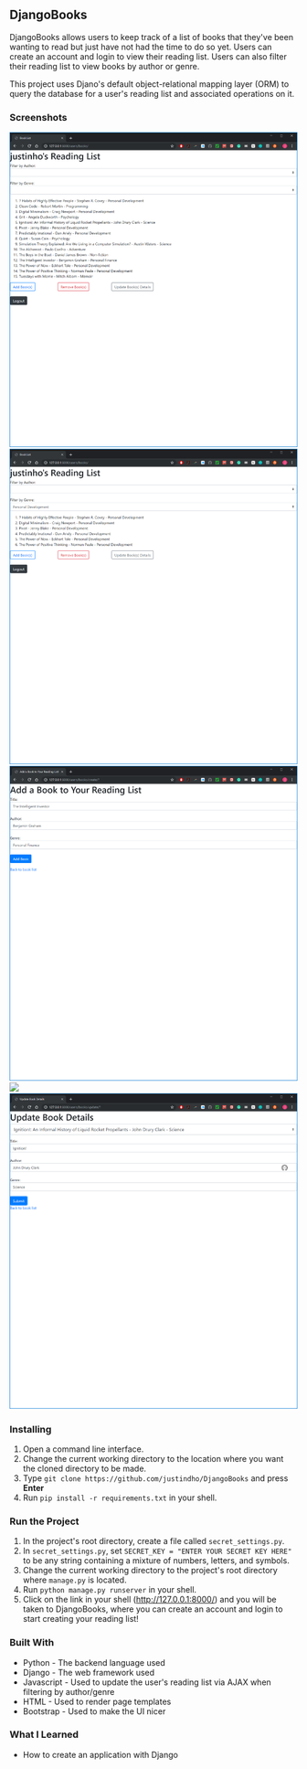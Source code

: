 ## DjangoBooks
DjangoBooks allows users to keep track of a list of books that they've been wanting to read but just have not had the time to do so yet. Users can create an account and login to view their reading list. Users can also filter their reading list to view books by author or genre. 

This project uses Djano's default object-relational mapping layer (ORM) to query the database for a user's reading list and associated operations on it.

### Screenshots
![](/images/booklist.png)
![](/images/booklist_filtered.png)
![](/images/add_book.png)
![](/images/remove_books.png)
![](/images/update_book.png)

### Installing
1. Open a command line interface.
2. Change the current working directory to the location where you want the cloned directory to be made.
3. Type `git clone https://github.com/justindho/DjangoBooks` and press <b>Enter</b>
4. Run `pip install -r requirements.txt` in your shell. 

### Run the Project
1. In the project's root directory, create a file called `secret_settings.py`.
2. In `secret_settings.py`, set `SECRET_KEY = "ENTER YOUR SECRET KEY HERE"` to be any string containing a mixture of numbers, letters, and symbols.
1. Change the current working directory to the project's root directory where `manage.py` is located.
2. Run `python manage.py runserver` in your shell.
3. Click on the link in your shell (http://127.0.0.1:8000/) and you will be taken to DjangoBooks, where you can create an account and login to start creating your reading list!

### Built With
- Python - The backend language used
- Django - The web framework used
- Javascript - Used to update the user's reading list via AJAX when filtering by author/genre
- HTML - Used to render page templates
- Bootstrap - Used to make the UI nicer

### What I Learned
- How to create an application with Django
